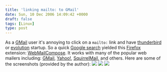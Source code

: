 ```yaml
---
title: 'linking mailto: to GMail'
date: Sun, 10 Dec 2006 14:09:42 +0000
draft: false
tags: [Linux]
type: post
---
```


As a [GMail](http://mail.google.com) user it's annoying to click on a `mailto:` link and have [thunderbird](http://www.mozilla.com/en-US/thunderbird/) or [evolution](http://www.gnome.org/projects/evolution/) startup. So a quick [Google search](http://www.google.com/search?q=firefox+extension+mailto+gmail&start=0&ie=utf-8&oe=utf-8&client=firefox-a&rls=org.mozilla:en-US:official) yielded this [Firefox](http://www.mozilla.com/en-US/firefox/) extension: [WebMailCompose](http://jedbrown.net/1.0/mozilla/extensions/). It works with many of the popular web mailers including: [GMail](http://mail.google.com), [Yahoo!](http://mail.yahoo.com), [SquirrelMail](http://www.squirrelmail.org/), and others. Here are some of the screenshots (provided by the author): ![](http://jedbrown.net/1.0/mozilla/extensions/WebMailCompose/Screenshots/contextmenu_onSelectedText.png) ![](http://jedbrown.net/1.0/mozilla/extensions/WebMailCompose/Screenshots/contextmenu_onmaillink.png) ![](http://jedbrown.net/1.0/mozilla/extensions/WebMailCompose/Screenshots/settings.png)